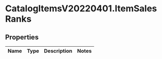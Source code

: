 # CatalogItemsV20220401.ItemSalesRanks

## Properties
Name | Type | Description | Notes
------------ | ------------- | ------------- | -------------


